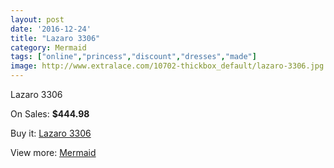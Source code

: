 ```yaml
---
layout: post
date: '2016-12-24'
title: "Lazaro 3306"
category: Mermaid
tags: ["online","princess","discount","dresses","made"]
image: http://www.extralace.com/10702-thickbox_default/lazaro-3306.jpg
---
```

Lazaro 3306

On Sales: **$444.98**
<a href="https://www.extralace.com/mermaid/5044-lazaro-3306.html"><amp-img layout="responsive" width="600" height="600" src="//www.extralace.com/10702-thickbox_default/lazaro-3306.jpg" alt="Lazaro 3306 0" /></a>
<a href="https://www.extralace.com/mermaid/5044-lazaro-3306.html"><amp-img layout="responsive" width="600" height="600" src="//www.extralace.com/10703-thickbox_default/lazaro-3306.jpg" alt="Lazaro 3306 1" /></a>

Buy it: [Lazaro 3306](https://www.extralace.com/mermaid/5044-lazaro-3306.html "Lazaro 3306")

View more: [Mermaid](https://www.extralace.com/5-mermaid "Mermaid")